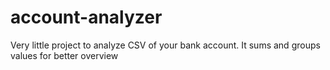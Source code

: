 # account-analyzer
Very little project to analyze CSV of your bank account. It sums and groups values for better overview
